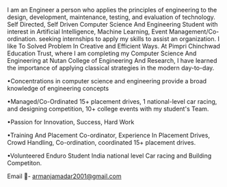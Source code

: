  I am an Engineer a  person who applies the principles of engineering to the design, development, maintenance, testing, and evaluation of technology.
Self Directed, Self  Driven Computer Science And Engineering Student with interest in Artificial Intelligence, Machine Learning, Event Management/Co-ordination. seeking internships to apply my skills to assist an organization. I like To Solved Problem In Creative and Efficient Ways. At Pimpri Chinchwad Education Trust, where I am completing my Computer Science And Engineering at Nutan College of Engineering And Research, I have learned the importance of applying classical strategies in the modern day-to-day.

•Concentrations in computer science and engineering provide a broad knowledge of engineering concepts

•Managed/Co-Ordinated 15+ placement drives, 1 national-level car racing, and designing competition, 10+ college events with my student's Team.

•Passion for Innovation, Success, Hard Work

•Training And Placement Co-ordinator, Experience In Placement Drives, Crowd Handling, Co-ordination, coordinated 15+ placement drives.

•Volunteered Enduro Student India national level Car racing and Building Competiton.

Email 📩- armanjamadar2001@gmail.com
